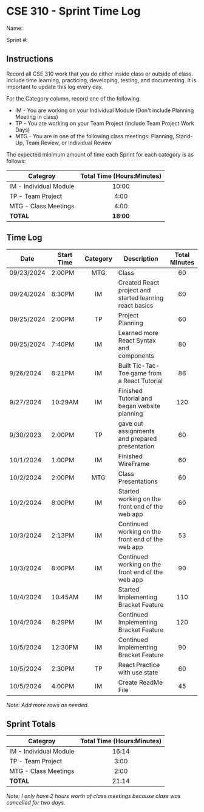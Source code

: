 # CSE 310 - Sprint Time Log

Name:

Sprint #:

## Instructions

Record all CSE 310 work that you do either inside class or outside of class.  Include time learning, practicing, developing, testing, and documenting.  It is important to update this log every day.

For the Category column, record one of the following:
* IM - You are working on your Individual Module (Don't include Planning Meeting in class)
* TP - You are working on your Team Project (include Team Project Work Days)
* MTG - You are in one of the following class meetings: Planning, Stand-Up, Team Review, or Individual Review

The expected minimum amount of time each Sprint for each category is as follows:

|Categroy                       |Total Time (Hours:Minutes)|
|-------------------------------|:------------------------:|
|IM - Individual Module         |          10:00           |
|TP - Team Project              |           4:00           |
|MTG - Class Meetings           |           4:00           |
|**TOTAL**                      |        **18:00**         |

## Time Log

|Date      |Start Time|Category|Description                                 |Total Minutes|
|----------|----------|:------:|--------------------------------------------|:-----------:|
|09/23/2024          |  2:00PM        |    MTG   |  Class                                                       |    60      |
|09/24/2024          |  8:30PM        |    IM    |  Created React project and started learning react basics     |    60      |
|09/25/2024          |  2:00PM        |    TP    |  Project Planning                                            |    60      |
|09/25/2024          |  7:40PM        |    IM    |  Learned more React Syntax and components                    |    80      |
|9/26/2024           |  8:21PM        |    IM    |  Built Tic-Tac-Toe game from a React Tutorial                |    86      |
|9/27/2024           |  10:29AM       |    IM    |  Finished Tutorial and began website planning                |    120     |
|9/30/2023           |  2:00PM        |    TP    |  gave out assignments and prepared presentation              |    60      |
|10/1/2024           |  1:00PM        |    IM    |  Finished WireFrame                                          |    60      |
|10/2/2024           |  2:00PM        |    MTG   |  Class Presentations                                         |    60      |
|10/2/2024           |  8:00PM        |    IM    |  Started working on the front end of the web app             |    60      |
|10/3/2024           |  2:13PM        |    IM    |  Continued working on the front end of the web app           |    53      |
|10/3/2024           |  8:00PM        |    IM    |  Continued working on the front end of the web app           |    90      |
|10/4/2024           |  10:45AM       |    IM    |  Started Implementing Bracket Feature                        |    110     |
|10/4/2024           |  8:29PM        |    IM    |  Continued Implementing Bracket Feature                      |    120     |
|10/5/2024           |  12:30PM       |    IM    |  Continued Implementing Bracket Feature                      |    90      |
|10/5/2024           |  2:30PM        |    TP    |  React Practice with use state                               |    60      |
|10/5/2024           |  4:00PM        |    IM    |  Create ReadMe File                                          |    45      |

_Note: Add more rows as needed._

## Sprint Totals

|Categroy                       |Total Time (Hours:Minutes)|
|-------------------------------|:------------------------:|
|IM - Individual Module         |         16:14            |
|TP - Team Project              |         3:00             |
|MTG - Class Meetings           |         2:00             |
|**TOTAL**                      |         21:14            |


_Note: I only have 2 hours worth of class meetings because class was cancelled  for two days._